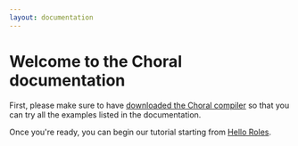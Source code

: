```yaml
---
layout: documentation
---
```


# Welcome to the Choral documentation

First, please make sure to have [downloaded the Choral compiler](/downloads) 
so that you can try all the examples listed in the documentation.

Once you're ready, you can begin our tutorial starting from 
[Hello Roles](/documentation/basics/hello_roles.html).